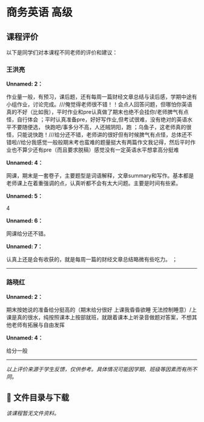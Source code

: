 # 商务英语 高级

## 课程评价

以下是同学们对本课程不同老师的评价和建议：

### 王洪亮

**Unnamed: 2：**

作业量一般，有预习，课后题，还有每周一篇财经文章总结与读后感，学期中途有小组作业，讨论完成。///俺觉得老师很不错！！会点人回答问题，但哪怕你英语真的不好（比如我），平时作业和pre认真做了期末也绝不会挂你/老师脾气有点怪，自行体会   ；平时认真准备pre，好好写作业,但考试很难，没有绝对的英语水平不要随便选， 快跑吧/事多分不高，人还贼阴阳，跑 ；乌鱼子，这老师真的很怪，只能说快跑！///给分还不错，老师讲的很好但有时候脾气有点怪，总体还不错啦//给分我感觉一般般期末考也蛮难的题量挺大有两篇作文我记得，然后平时作业也不算少还有pre（而且要求脱稿）感觉没有一定英语水平想拿高分挺难

**Unnamed: 4：**

网课，期末是一套卷子，主要题型是词语解释，文章summary和写作。基本都是老师课上在着重强调的点，认真听都不会有太大问题。主要是时间有些紧。

**Unnamed: 5：**

4

**Unnamed: 6：**

网课给分还不错。

**Unnamed: 7：**

认真上还是会有收获的，就是每周一篇的财经文章总结略微有些吃力。       ；

---

### 路晓红

**Unnamed: 2：**

期末按她说的准备给分挺高的（期末给分很好 上课我昏昏欲睡 无法控制睡意）/上课是真的很水，纯按照课本上按部就班，就跟着课本上听录音做题对答案，不想其他老师有拓展与自由发挥

**Unnamed: 4：**

给分一般

---

*以上评价来源于学生反馈，仅供参考。具体情况可能因学期、班级等因素而有所不同。*
## 📄 文件目录与下载

_该课程暂无文件资料。_
